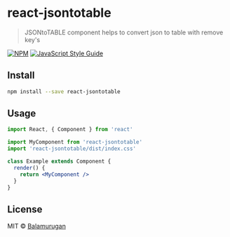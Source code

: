 # react-jsontotable

> JSONtoTABLE component helps to convert json to table with remove key&#x27;s

[![NPM](https://img.shields.io/npm/v/react-jsontotable.svg)](https://www.npmjs.com/package/react-jsontotable) [![JavaScript Style Guide](https://img.shields.io/badge/code_style-standard-brightgreen.svg)](https://standardjs.com)

## Install

```bash
npm install --save react-jsontotable
```

## Usage

```jsx
import React, { Component } from 'react'

import MyComponent from 'react-jsontotable'
import 'react-jsontotable/dist/index.css'

class Example extends Component {
  render() {
    return <MyComponent />
  }
}
```

## License

MIT © [Balamurugan](https://github.com/Balamurugan)
